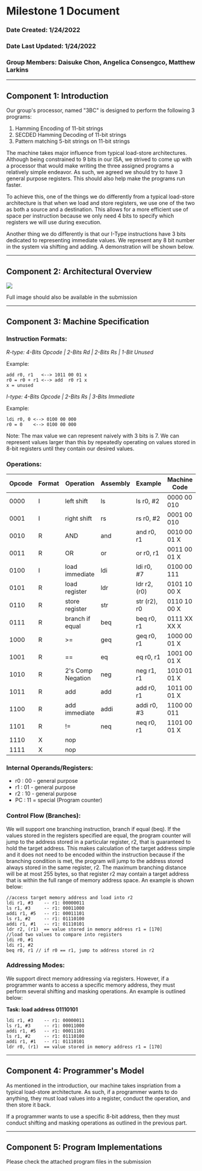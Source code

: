 # **Milestone 1 Document**
### Date Created: 1/24/2022
### Date Last Updated: 1/24/2022
### Group Members: Daisuke Chon, Angelica Consengco, Matthew Larkins
* * *
## **Component 1:** Introduction
Our group's processor, named "3BC" is designed to perform the following 3 programs:
1. Hamming Encoding of 11-bit strings
2. SECDED Hamming Decoding of 11-bit strings
3. Pattern matching 5-bit strings on 11-bit strings

The machine takes major influence from typical load-store architectures. Although being constrained to 9 bits in our ISA, we strived to come up with a processor that would make writing the three assigned programs a relatively simple endeavor. As such, we agreed we should try to have 3 general purpose registers. This should also help make the programs run faster.

To achieve this, one of the things we do differently from a typical load-store architecture is that when we load and store registers, we use one of the two as both a source and a destination. This allows for a more efficient use of space per instruction because we only need 4 bits to specify which registers we will use during execution.

Another thing we do differently is that our I-Type instructions have 3 bits dedicated to representing immediate values. We represent any 8 bit number in the system via shifting and adding. A demonstration will be shown below.

* * *
## **Component 2:** Architectural Overview
<img src="https://media.discordapp.net/attachments/927665045213679638/935371997444177981/unknown.png?width=1253&height=910">

Full image should also be available in the submission
* * *
## **Component 3:** Machine Specification
### **Instruction Formats:**

*R-type: 4-Bits Opcode | 2-Bits Rd | 2-Bits Rs | 1-Bit Unused*

Example:

	add r0, r1   <--> 1011 00 01 x  
	r0 = r0 + r1 <--> add  r0 r1 x
	x = unused

*I-type: 4-Bits Opcode | 2-Bits Rs | 3-Bits Immediate*

Example:

	ldi r0, 0 <--> 0100 00 000
	r0 = 0    <--> 0100 00 000

Note: The max value we can represent naively with 3 bits is 7. We can represent values larger than this by repeatedly operating on values stored in 8-bit registers until they contain our desired values.

### **Operations:**
| Opcode | Format | Operation   | Assembly | Example | Machine Code |
| ------ | ------ | --------- | -------- | ------- | ------------ |
| 0000 | I | left shift  | ls  | ls r0, #2   | 0000 00 010  |
| 0001 | I | right shift | rs  | rs r0, #2   | 0001 00 010  | 
| 0010 | R | AND         | and | and r0, r1  | 0010 00 01 X |
| 0011 | R | OR          | or  | or r0, r1   | 0011 00 01 X |
| 0100 | I | load immediate | ldi | ldi r0, #7   | 0100 00 111  |
| 0101 | R | load register  | ldr | ldr r2, (r0) | 0101 10 00 X |
| 0110 | R | store register | str | str (r2), r0 | 0110 10 00 X |
| 0111 | R | branch if equal| beq | beq r0, r1   | 0111 XX XX X |
| 1000 | R | >=          | geq | geq r0, r1  | 1000 00 01 X |
| 1001 | R | ==          | eq  | eq r0, r1   | 1001 00 01 X |
| 1010 | R | 2's Comp Negation| neg | neg r1, r1 | 1010 01 01 X |
| 1011 | R | add         | add | add r0, r1  | 1011 00 01 X |
| 1100 | R | add immediate  | addi | addi r0, #3 | 1100 00 011  |
| 1101 | R | !=             | neq  | neq r0, r1  | 1101 00 01 X |       
| 1110 | X | nop | 
| 1111 | X | nop |

### **Internal Operands/Registers:**
- r0 : 00 - general purpose
- r1 : 01 - general purpose
- r2 : 10 - general purpose
- PC : 11 = special (Program counter)

### **Control Flow (Branches):**
We will support one branching instruction, branch if equal (beq). If the values stored in the registers specified are equal, the program counter will jump to the address stored in a particular register, r2, that is guaranteed to hold the target address. This makes calculation of the target address simple and it does not need to be encoded within the instruction because if the branching condition is met, the program will jump to the address stored always stored in the same register, r2. The maximum branching distance will be at most 255 bytes, so that register r2 may contain a target address that is within the full range of memory address space.
An example is shown below:

	//access target memory address and load into r2
	ldi r1, #3    -- r1: 00000011
	ls r1, #3     -- r1: 00011000
	addi r1, #5   -- r1: 00011101
	ls r1, #2     -- r1: 01110100
	addi r1, #1   -- r1: 01110101
	ldr r2, (r1)  == value stored in memory address r1 = [170]
	//load two values to compare into registers
	ldi r0, #1   
	ldi r1, #2 
	beq r0, r1 // if r0 == r1, jump to address stored in r2

### **Addressing Modes:**
We support direct memory addressing via registers. However, if a programmer wants to access a specific memory address, they must perform several shifting and masking operations. An example is outlined below: 

**Task: load address 01110101**
	
	ldi r1, #3    -- r1: 00000011
	ls r1, #3     -- r1: 00011000
	addi r1, #5   -- r1: 00011101
	ls r1, #2     -- r1: 01110100
	addi r1, #1   -- r1: 01110101
	ldr r0, (r1)  == value stored in memory address r1 = [170]
	
* * *
## **Component 4:** Programmer's Model
As mentioned in the introduction, our machine takes inspriation from a typical load-store architecture. As such, if a programmer wants to do anything, they must load values into a register, conduct the operation, and then store it back.

If a programmer wants to use a specific 8-bit address, then they must conduct shifting and masking operations as outlined in the previous part.

* * *
## **Component 5:** Program Implementations
Please check the attached program files in the submission
